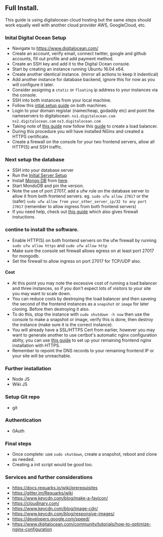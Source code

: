 ## Full Install.
This guide is using digitalocean cloud hosting but the same steps should work equally well with another cloud provider AWS, GoogleCloud, etc.

### Inital Digital Ocean Setup
- Navigate to https://www.digitalocean.com/
- Create an account, verify email, connect twitter, google and github accounts, fill out profile and add payment method.
- Create an SSH key and add it to the Digital Ocean console.
- Start by creating an instance running Ubuntu 16.04 x64.
- Create another identical instance. (mirror all actions to keep it indentical)
- Add another instance for database backend, ignore this for now as you will configure it later.
- Consider assigning a `static` or `floating` ip address to your instances via the console.
- SSH into both instances from your local machine.
- Follow this [intial setup guide](https://www.digitalocean.com/community/tutorials/initial-server-setup-with-ubuntu-16-04) on both machines.
- Login to your domain registar (namecheap, godaddy etc) and point the nameservers to digitalocean. `ns1.digitalocean.com` `ns2.digitalocean.com` `ns3.digitalocean.com`
- Taking note of [this guide](https://www.digitalocean.com/community/tutorials/how-to-set-up-a-host-name-with-digitalocean) now follow this [guide](https://www.digitalocean.com/community/tutorials/how-to-configure-ssl-termination-on-digitalocean-load-balancers) to create a load balancer.
- During this procedure you will have installed NGinx and created a HTTPS certificate. 
- Create a firewall on the console for your two frontend servers, allow all HTTP(S) and SSH traffic.

### Next setup the database
- SSH into your database server
- Run the [Initial Server Setup](https://www.digitalocean.com/community/tutorials/initial-server-setup-with-ubuntu-16-04)
- Install [Mongo DB](https://docs.mongodb.com/manual/administration/install-community/) from [here](https://docs.mongodb.com/manual/tutorial/install-mongodb-on-ubuntu/).
- Start MondoDB and pin the version.
- Note the use of port 27017, add a ufw rule on the database server to allow it from both frontend servers. eg. `sudo ufw allow 27017` or the (safer) `sudo ufw allow from your_other_server_ip/32 to any port 27017` (remember to allow ingress from both frontend servers)
- If you need help, check out [this guide](https://www.digitalocean.com/community/tutorials/how-to-install-mongodb-on-ubuntu-16-04) which also gives firewall instuctions.

### contine to install the software.
- Enable HTTP(S) on both frontend servers on the ufw firewall by running `sudo ufw allow https` and `sudo ufw allow http`
- Make sure the console set firewall allows egress on at least port 27017 for mongodb.
- Set the firewall to allow ingress on port 27017 for TCP/UDP also.

#### Cost
- At this point you may note the excessive cost of running a load balancer and three instances, so if you don't expect lots of visitors to your site you may want to scale down.
- You can reduce costs by destroying the load balancer and then saveing the second of the frontend instances as a `snapshot` or `image` for later cloning. Before then destroying it also.
- To do this, stop the instance with `sudo shutdown -h now` then use the console to make a snapshot or image, verify this is done, then destroy the instance (make sure it is the correct instance).
- You will already have a SSL/HTTPS Cert from earlier, however you may want to generate another to use certbot's automatic nginx configuration abilty, you can use [this guide](https://www.digitalocean.com/community/tutorials/how-to-secure-nginx-with-let-s-encrypt-on-ubuntu-16-04) to set up your remaining frontend nginx installation with HTTPS.
- Remember to repoint the DNS records to your remaining frontend IP or your site will be unreachable.

### Further installation

- Node JS
- Wiki JS

### Setup Git repo
- git

### Authentication
- 0Auth

### Final steps
- Once complete: use `sudo shutdown`, create a snapshot, reboot and clone as needed.
- Creating a init script would be good too.

### Services and further considerations
- https://docs.requarks.io/wiki/prerequisites
- https://gitter.im/Requarks/wiki
- https://www.keycdn.com/blog/make-a-favicon/
- https://cloudinary.com/
- https://www.keycdn.com/blog/image-cdn/
- https://www.keycdn.com/blog/responsive-images/
- https://developers.google.com/speed/
- https://www.digitalocean.com/community/tutorials/how-to-optimize-nginx-configuration




